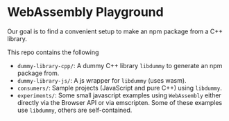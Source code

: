 # WebAssembly Playground

Our goal is to find a convenient setup to make an npm package from a C++ library. 

This repo contains the following

- `dummy-library-cpp/`: A dummy C++ library `libdummy` to generate an npm package from.
- `dummy-library-js/`: A js wrapper for `libdummy` (uses wasm).
- `consumers/`: Sample projects (JavaScript and pure C++) using `libdummy`.
- `experiments/`: Some small javascript examples using `WebAssembly` either directly via the Browser API or via emscripten. Some of these examples use `libdummy`, others are self-contained.

